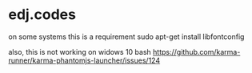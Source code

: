 # edj.codes
on some systems this is a requirement
sudo apt-get install libfontconfig

also, this is not working on widows 10 bash
https://github.com/karma-runner/karma-phantomjs-launcher/issues/124


